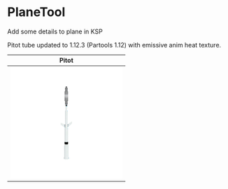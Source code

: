# PlaneTool
Add some details to plane in KSP

Pitot tube updated to 1.12.3 (Partools 1.12) with emissive anim heat texture.

| Pitot |
| ----------------------------------|
| ![Pitot](PitoTubeNose_icon.png) |
